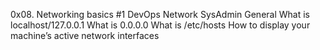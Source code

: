 0x08. Networking basics #1
DevOps
Network
SysAdmin
General
What is localhost/127.0.0.1
What is 0.0.0.0
What is /etc/hosts
How to display your machine’s active network interfaces
